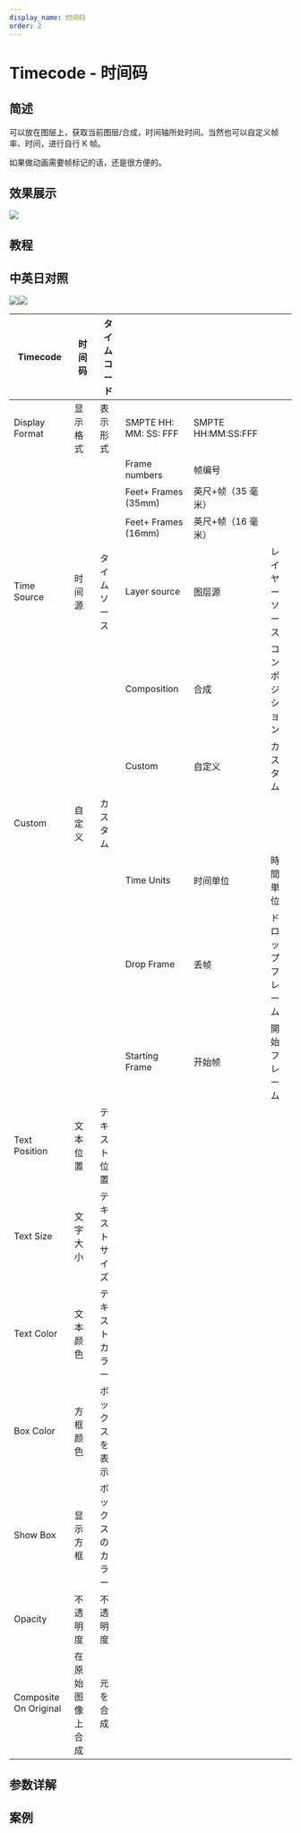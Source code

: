 ```yaml
---
display_name: 时间码
order: 2
---
```


# Timecode - 时间码

## 简述

可以放在图层上，获取当前图层/合成，时间轴所处时间。当然也可以自定义帧率、时间，进行自行 K 帧。

如果做动画需要帧标记的话，还是很方便的。

## 效果展示

![](https://cdn.yuelili.com/20220102212250.png)

## 教程

## 中英日对照

![](https://mir.yuelili.com/user/AE/effects/AE-Effects-Text-Timecode.png)![](https://mir.yuelili.com/user/AE/effects/AE-Effects-Text-Timecode_cn.png)

| Timecode              | 时间码           | タイムコード     |                       |                    |                  |
| --------------------- | ---------------- | ---------------- | --------------------- | ------------------ | ---------------- |
| Display Format        | 显示格式         | 表示形式         | SMPTE HH: MM: SS: FFF | SMPTE HH:MM:SS:FFF |                  |
|                       |                  |                  | Frame numbers         | 帧编号             |                  |
|                       |                  |                  | Feet+ Frames (35mm)   | 英尺+帧（35 毫米） |                  |
|                       |                  |                  | Feet+ Frames (16mm)   | 英尺+帧（16 毫米） |                  |
| Time Source           | 时间源           | タイムソース     | Layer source          | 图层源             | レイヤーソース   |
|                       |                  |                  | Composition           | 合成               | コンポジション   |
|                       |                  |                  | Custom                | 自定义             | カスタム         |
| Custom                | 自定义           | カスタム         |                       |                    |                  |
|                       |                  |                  | Time Units            | 时间单位           | 時間単位         |
|                       |                  |                  | Drop Frame            | 丢帧               | ドロップフレーム |
|                       |                  |                  | Starting Frame        | 开始帧             | 開始フレーム     |
| Text Position         | 文本位置         | テキスト位置     |                       |                    |                  |
| Text Size             | 文字大小         | テキストサイズ   |                       |                    |                  |
| Text Color            | 文本颜色         | テキストカラー   |                       |                    |                  |
| Box Color             | 方框颜色         | ボックスを表示   |                       |                    |                  |
| Show Box              | 显示方框         | ボックスのカラー |                       |                    |                  |
| Opacity               | 不透明度         | 不透明度         |                       |                    |                  |
| Composite On Original | 在原始图像上合成 | 元を合成         |                       |                    |                  |

## 参数详解

## 案例
